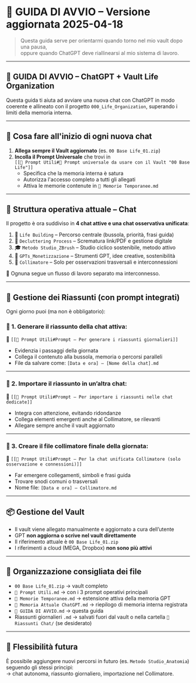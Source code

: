 # 📄 GUIDA DI AVVIO – Versione aggiornata 2025-04-18

> Questa guida serve per orientarmi quando torno nel mio vault dopo una pausa,  
> oppure quando ChatGPT deve riallinearsi al mio sistema di lavoro.

---

## 🚀 GUIDA DI AVVIO – ChatGPT + Vault Life Organization

Questa guida ti aiuta ad avviare una nuova chat con ChatGPT in modo coerente e allineato con il progetto `000_Life_Organization`, superando i limiti della memoria interna.

---

## 🧠 Cosa fare all'inizio di ogni nuova chat

1. **Allega sempre il Vault aggiornato** (es. `00 Base Life_01.zip`)
2. **Incolla il Prompt Universale** che trovi in  
   `[[📌 Prompt Utili#🧠 Prompt universale da usare con il Vault "00 Base Life"]]`
   - Specifica che la memoria interna è satura
   - Autorizza l'accesso completo a tutti gli allegati
   - Attiva le memorie contenute in `🧠 Memorie Temporanee.md`

---

## 🧩 Struttura operativa attuale – Chat

Il progetto è ora suddiviso in **4 chat attive e una chat osservativa unificata**:

1. 🧭 `Life Building` – Percorso centrale (bussola, priorità, frasi guida)
2. 🧹 `Decluttering Process` – Scrematura link/PDF e gestione digitale
3. 🎓 `Metodo Studio_ZBrush` – Studio ciclico sostenibile, metodo attivo
4. 🤖 `GPTs_Monetizzazione` – Strumenti GPT, idee creative, sostenibilità
5. 🧠 `Collimatore` – Solo per osservazioni trasversali e interconnessioni

📌 Ognuna segue un flusso di lavoro separato ma interconnesso.

---

## 🔁 Gestione dei Riassunti (con prompt integrati)

Ogni giorno puoi (ma non è obbligatorio):

### 📌 1. Generare il riassunto della chat attiva:
🧠 `[[📌 Prompt Utili#Prompt – Per generare i riassunti giornalieri]]`

- Evidenzia i passaggi della giornata
- Collega il contenuto alla bussola, memoria o percorsi paralleli
- File da salvare come:
  `[Data e ora] – [Nome della chat].md`

---

### 📌 2. Importare il riassunto in un’altra chat:
🧠 `[[📌 Prompt Utili#Prompt – Per importare i riassunti nelle chat dedicate]]`

- Integra con attenzione, evitando ridondanze
- Collega elementi emergenti anche al Collimatore, se rilevanti
- Allegare sempre anche il vault aggiornato

---

### 📌 3. Creare il file collimatore finale della giornata:
🧠 `[[📌 Prompt Utili#Prompt – Per la chat unificata Collimatore (solo osservazione e connessioni)]]`

- Far emergere collegamenti, simboli e frasi guida
- Trovare snodi comuni o trasversali
- Nome file:
  `[Data e ora] – Collimatore.md`

---

## 📦 Gestione del Vault

- Il vault viene allegato manualmente e aggiornato a cura dell’utente
- GPT **non aggiorna o scrive nel vault direttamente**
- Il riferimento attuale è `00 Base Life_01.zip`
- I riferimenti a cloud (MEGA, Dropbox) **non sono più attivi**

---

## 📁 Organizzazione consigliata dei file

- `00 Base Life_01.zip` → vault completo
- `📌 Prompt Utili.md` → con i 3 prompt operativi principali
- `🧠 Memorie Temporanee.md` → estensione attiva della memoria GPT
- `🧠 Memoria Attuale ChatGPT.md` → riepilogo di memoria interna registrata
- `📄 GUIDA DI AVVIO.md` → questa guida
- Riassunti giornalieri `.md` → salvati fuori dal vault o nella cartella `📁 Riassunti Chat/` (se desiderato)

---

## 🔄 Flessibilità futura

È possibile aggiungere nuovi percorsi in futuro (es. `Metodo Studio_Anatomia`)  
seguendo gli stessi principi:  
→ chat autonoma, riassunto giornaliero, importazione nel Collimatore.
